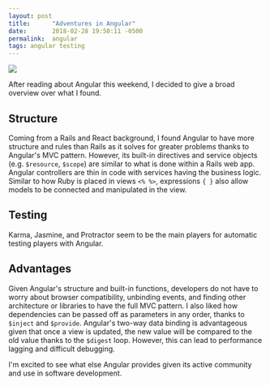 ```yaml
---
layout: post
title:      "Adventures in Angular"
date:       2018-02-28 19:50:11 -0500
permalink:  angular
tags: angular testing
---
```

![](https://upload.wikimedia.org/wikipedia/commons/thumb/c/cf/Angular_full_color_logo.svg/512px-Angular_full_color_logo.svg.png)

After reading about Angular this weekend, I decided to give a broad overview over what I found.

## Structure

Coming from a Rails and React background, I found Angular to have more structure and rules than Rails as it solves for greater problems thanks to Angular's MVC pattern. However, its built-in directives and service objects (e.g. `$resource`, `$scope`) are similar to what is done within a Rails web app. Angular controllers are thin in code with services having the business logic. Similar to how Ruby is placed in views `<% %>`, expressions `{ }` also allow models to be connected and manipulated in the view.

## Testing

Karma, Jasmine, and Protractor seem to be the main players for automatic testing players with Angular.

## Advantages

Given Angular's structure and built-in functions, developers do not have to worry about browser compatibility, unbinding events, and finding other architecture or libraries to have the full MVC pattern. I also liked how dependencies can be passed off as parameters in any order, thanks to `$inject` and `$provide`. Angular's two-way data binding is advantageous given that once a view is updated, the new value will be compared to the old value thanks to the `$digest` loop. However, this can lead to performance lagging and difficult debugging.

I'm excited to see what else Angular provides given its active community and use in software development.
